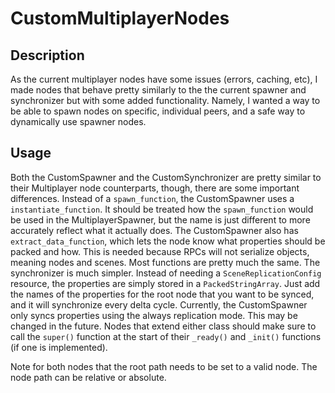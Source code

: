 # CustomMultiplayerNodes

## Description
As the current multiplayer nodes have some issues (errors, caching, etc), I made nodes that behave pretty similarly to the the current spawner and synchronizer but with some added functionality. Namely, I wanted a way to be able to spawn nodes on specific, individual peers, and a safe way to dynamically use spawner nodes. 

## Usage
Both the CustomSpawner and the CustomSynchronizer are pretty similar to their Multiplayer node counterparts, though, there are some important differences. Instead of a `spawn_function`, the  CustomSpawner uses a `instantiate_function`. It should be treated how the `spawn_function` would be used in the MultiplayerSpawner, but the name is just different to more accurately reflect what it actually does. The CustomSpawner also has `extract_data_function`, which lets the node know what properties should be packed and how. This is needed because RPCs will not serialize objects, meaning nodes and scenes. Most functions are pretty much the same. 
The synchronizer is much simpler. Instead of needing a `SceneReplicationConfig` resource, the properties are simply stored in a `PackedStringArray`. Just add the names of the properties for the root node that you want to be synced, and it will synchronize every delta cycle. Currently, the CustomSpawner only syncs properties using the always replication mode. This may be changed in the future. 
Nodes that extend either class should make sure to call the `super()` function at the start of their `_ready()` and `_init()` functions (if one is implemented).

Note for both nodes that the root path needs to be set to a valid node. The node path can be relative or absolute.

